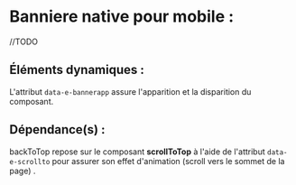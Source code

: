 # Banniere native pour mobile :

//TODO

## Éléments dynamiques :

L'attribut `data-e-bannerapp` assure l'apparition et la disparition du composant.

## Dépendance(s) :

backToTop repose sur le composant __scrollToTop__ à l'aide de l'attribut `data-e-scrollto` pour assurer son effet d'animation (scroll vers le sommet de la page) .

